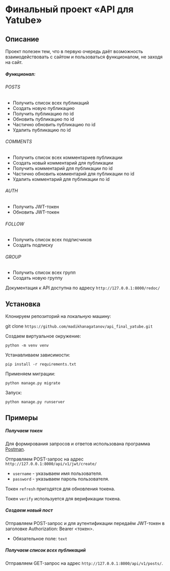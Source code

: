 # Финальный проект «API для Yatube»
## Описание
Проект полезен тем, что в первую очередь даёт возможность взаимодействовать с сайтом и пользоваться функционалом, не заходя на сайт.
##### Функционал:
###### POSTS
- Получить список всех публикаций
- Создать новую публикацию
- Получить публикацию по id
- Обновить публикацию по id
- Частично обновить публикацию по id
- Удалить публикацию по id
###### COMMENTS
- Получить список всех комментариев публикации
- Создать новый комментарий для публикации
- Получить комментарий для публикации по id
- Частично обновить комментарий для публикации по id
- Удалить комментарий для публикации по id
###### AUTH
- Получить JWT-токен
- Обновить JWT-токен
###### FOLLOW
- Получить список всех подписчиков
- Создать подписку
###### GROUP
- Получить список всех групп
- Создать новую группу

Документация к API доступна по адресу `http://127.0.0.1:8000/redoc/`
## Установка
Клонируем репозиторий на локальную машину:

git clone `https://github.com/madikhanagatanov/api_final_yatube.git`

Создаем виртуальное окружение:

`python -m venv venv`

Устанавливаем зависимости:

`pip install -r requirements.txt`

Применяем миграции:

`python manage.py migrate`

Запуск:

`python manage.py runserver`

## Примеры
##### Получаем токен
Для формирования запросов и ответов использована программа [Postman](https://www.postman.com/).

Отправляем POST-запрос на адрес `http://127.0.0.1:8000/api/v1/jwt/create/` 

- `username` - указываем имя пользователя.
- `password` - указываем пароль пользователя.

Токен `refresh` пригодятся для обновления токена.

Токен `verify` используется для верификации токена.

##### Создаем новый пост
Отправляем POST-запрос и для аутентификации передаём JWT-токен в заголовке Authorization: Bearer <токен>.
- Обязательное поле: `text`

##### Получаем список всех публикаций
Отправляем GET-запрос на адрес `http://127.0.0.1:8000/api/v1/posts/`.
